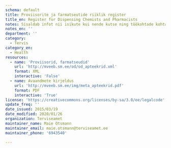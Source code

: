 ```yaml
---
schema: default
title: Proviisorite ja farmatseutide riiklik register
title_en: Register for Dispensing Chemists and Pharmacists
notes: Sisaldab infot nii isikute kui nende kutse ning töökohtade kohta.
notes_en: ''
department: ''
category:
  - Tervis
category_en:
  - Health
resources:
  - name: 'Proviisorid, farmatseudid'
    url: 'http://mveeb.sm.ee/od/od_apteekrid.xml'
    format: XML
    interactive: 'False'
  - name: Avaandmete kirjeldus
    url: 'http://mveeb.sm.ee/img/meta_apteekrid.pdf'
    format: PDF
    interactive: 'True'
license: 'https://creativecommons.org/licenses/by-sa/3.0/ee/legalcode'
update_freq: ''
date_issued: 2015/03/19
date_modified: 2020/01/26
organization: Terviseamet
maintainer_name: Maie Otsmann
maintainer_email: maie.otsmann@terviseamet.ee
maintainer_phone: '6943540'

---
```

